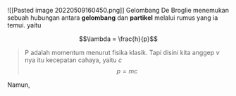 ![[Pasted image 20220509160450.png]]
Gelombang De Broglie menemukan sebuah hubungan antara **gelombang** dan **partikel** melalui rumus yang ia temui. yaitu

$$\lambda = \frac{h}{p}$$
>P adalah momentum menurut fisika klasik. Tapi disini kita anggep $v$ nya itu kecepatan cahaya, yaitu $c$
> $$p=mc$$

Namun, 